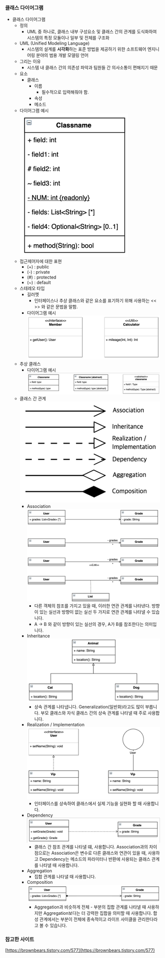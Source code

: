 ### 클래스 다이어그램

- 클래스 다이어그램
  - 정의
    - UML 중 하나로, 클래스 내부 구성요소 및 클래스 간의 관계를 도식화하여 시스템의 특정 모듈이나 일부 및 전체를 구조화
  - UML (Unified Modeling Language)
    - 시스템의 설계를 **시각화**하는 표준 방법을 제공하기 위한 소프트웨어 엔지니어링 분야의 범용 개발 모델링 언어
  - 그리는 이유
    - 시스템 내 클래스 간의 의존성 파악과 팀원들 간 의사소통이 편해지기 때문
  - 요소
    - 클래스
      - 이름
        - 필수적으로 입력해줘야 함.
      - 속성
      - 메소드
  - 다이어그램 예시 <br />
    ![class.png](class.png)
  - 접근제어자에 대한 표현
    - (+) : public
    - (-) : private
    - (#) : protected
    - (~) : default
  - 스테레오 타입
    - 길러멧
      - 인터페이스나 추상 클래스와 같은 요소를 표기하기 위해 사용하는 << >> 와 같은 문법을 말함.
    - 다이어그램 예시 <br />
      ![interface](interface.png)
  - 추상 클래스
    - 다이어그램 예시 <br />
      ![abstract](abstract.png)
  - 클래스 간 관계
    ![relation](relation.png)
    - Association
      ![association](association.png)
      - 다른 객체의 참조를 가지고 있을 때, 이러한 연관 관계를 나타낸다. 방향이 있는 실선과 방향이 없는 실선 두 가지로 연관 관계를 나타낼 수 있습니다.
      - A → B 와 같이 방향이 있는 실선의 경우, A가 B를 참조한다는 의미입니다.
    - Inheritance <br />
      ![inheritance](inheritance.png)
      - 상속 관계를 나타냅니다. Generalization(일반화)라고도 많이 부릅니다. 부모 클래스와 자식 클래스 간의 상속 관계를 나타낼 때 주로 사용합니다.
    - Realization / Implementation <br />
      ![relization](relization.png)
      - 인터페이스를 상속하여 클래스에서 실제 기능을 실현화 할 때 사용합니다.
    - Dependency
      ![dependency](dependency.png)
      - 클래스 간 참조 관계를 나타낼 떄, 사용합니다. Association과의 차이점으로는 Association은 변수로 다른 클래스와 연관이 있을 때, 사용하고 Dependency는 메소드의 파라미터나 반환에 사용되는 클래스 관계를 나타낼 때 사용합니다.
    - Aggregation
      - 집합 관계를 나타낼 때 사용합니다.
    - Composition
      ![composition](composition.png)
      - Aggregation과 비슷하게 전체 - 부분의 집합 관계를 나타낼 때 사용하지만 Aggregation보다는 더 강력한 집합을 의미할 때 사용합니다. 합성 관계에서는 부분이 전체에 종속적이고 라이프 사이클을 관리한다라고 볼 수 있습니다.

### 참고한 사이트

[https://brownbears.tistory.com/577](https://brownbears.tistory.com/577)

